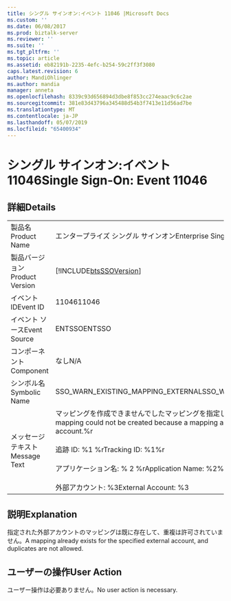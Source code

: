 ```yaml
---
title: シングル サインオン:イベント 11046 |Microsoft Docs
ms.custom: ''
ms.date: 06/08/2017
ms.prod: biztalk-server
ms.reviewer: ''
ms.suite: ''
ms.tgt_pltfrm: ''
ms.topic: article
ms.assetid: eb82191b-2235-4efc-b254-59c2ff3f3080
caps.latest.revision: 6
author: MandiOhlinger
ms.author: mandia
manager: anneta
ms.openlocfilehash: 8339c93d656894d3dbe8f853cc274eaac9c6c2ae
ms.sourcegitcommit: 381e83d43796a345488d54b3f7413e11d56ad7be
ms.translationtype: MT
ms.contentlocale: ja-JP
ms.lasthandoff: 05/07/2019
ms.locfileid: "65400934"
---
```

# <a name="single-sign-on-event-11046"></a><span data-ttu-id="e9030-102">シングル サインオン:イベント 11046</span><span class="sxs-lookup"><span data-stu-id="e9030-102">Single Sign-On: Event 11046</span></span>
## <a name="details"></a><span data-ttu-id="e9030-103">詳細</span><span class="sxs-lookup"><span data-stu-id="e9030-103">Details</span></span>  
  
|                 |                                                                                                                                                                                                         |
|-----------------|---------------------------------------------------------------------------------------------------------------------------------------------------------------------------------------------------------|
|  <span data-ttu-id="e9030-104">製品名</span><span class="sxs-lookup"><span data-stu-id="e9030-104">Product Name</span></span>   |                                                                                        <span data-ttu-id="e9030-105">エンタープライズ シングル サインオン</span><span class="sxs-lookup"><span data-stu-id="e9030-105">Enterprise Single Sign-On</span></span>                                                                                        |
| <span data-ttu-id="e9030-106">製品バージョン</span><span class="sxs-lookup"><span data-stu-id="e9030-106">Product Version</span></span> |                                                                       [!INCLUDE[btsSSOVersion](../includes/btsssoversion-md.md)]                                                                        |
|    <span data-ttu-id="e9030-107">イベント ID</span><span class="sxs-lookup"><span data-stu-id="e9030-107">Event ID</span></span>     |                                                                                                  <span data-ttu-id="e9030-108">11046</span><span class="sxs-lookup"><span data-stu-id="e9030-108">11046</span></span>                                                                                                  |
|  <span data-ttu-id="e9030-109">イベント ソース</span><span class="sxs-lookup"><span data-stu-id="e9030-109">Event Source</span></span>   |                                                                                                 <span data-ttu-id="e9030-110">ENTSSO</span><span class="sxs-lookup"><span data-stu-id="e9030-110">ENTSSO</span></span>                                                                                                  |
|    <span data-ttu-id="e9030-111">コンポーネント</span><span class="sxs-lookup"><span data-stu-id="e9030-111">Component</span></span>    |                                                                                                   <span data-ttu-id="e9030-112">なし</span><span class="sxs-lookup"><span data-stu-id="e9030-112">N/A</span></span>                                                                                                   |
|  <span data-ttu-id="e9030-113">シンボル名</span><span class="sxs-lookup"><span data-stu-id="e9030-113">Symbolic Name</span></span>  |                                                                                   <span data-ttu-id="e9030-114">SSO_WARN_EXISTING_MAPPING_EXTERNAL</span><span class="sxs-lookup"><span data-stu-id="e9030-114">SSO_WARN_EXISTING_MAPPING_EXTERNAL</span></span>                                                                                    |
|  <span data-ttu-id="e9030-115">メッセージ テキスト</span><span class="sxs-lookup"><span data-stu-id="e9030-115">Message Text</span></span>   | <span data-ttu-id="e9030-116">マッピングを作成できませんでしたマッピングを指定した外部 account.%r は既に存在します</span><span class="sxs-lookup"><span data-stu-id="e9030-116">A mapping could not be created because a mapping already exists for the specified external account.%r</span></span><br /><br /> <span data-ttu-id="e9030-117">追跡 ID: %1 %r</span><span class="sxs-lookup"><span data-stu-id="e9030-117">Tracking ID: %1%r</span></span><br /><br /> <span data-ttu-id="e9030-118">アプリケーション名: % 2 %r</span><span class="sxs-lookup"><span data-stu-id="e9030-118">Application Name: %2%r</span></span><br /><br /> <span data-ttu-id="e9030-119">外部アカウント: %3</span><span class="sxs-lookup"><span data-stu-id="e9030-119">External Account: %3</span></span> |
  
## <a name="explanation"></a><span data-ttu-id="e9030-120">説明</span><span class="sxs-lookup"><span data-stu-id="e9030-120">Explanation</span></span>  
 <span data-ttu-id="e9030-121">指定された外部アカウントのマッピングは既に存在して、重複は許可されていません。</span><span class="sxs-lookup"><span data-stu-id="e9030-121">A mapping already exists for the specified external account, and duplicates are not allowed.</span></span>  
  
## <a name="user-action"></a><span data-ttu-id="e9030-122">ユーザーの操作</span><span class="sxs-lookup"><span data-stu-id="e9030-122">User Action</span></span>  
 <span data-ttu-id="e9030-123">ユーザー操作は必要ありません。</span><span class="sxs-lookup"><span data-stu-id="e9030-123">No user action is necessary.</span></span>